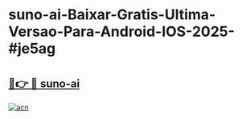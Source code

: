 # suno-ai-Baixar-Gratis-Ultima-Versao-Para-Android-IOS-2025-#je5ag

# <h2><a href="https://ainizakaria.my?title=suno-ai&ref=25M">🔗👉 🔴 suno-ai</a></h2>

[![acn](https://github.com/user-attachments/assets/0f9c940e-d8b0-45ae-aac7-cd30a18b3e1c)](https://ainizakaria.my?title=suno-ai&ref=25M)

